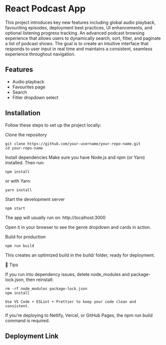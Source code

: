 # React Podcast App
This project introduces key new features including global audio playback, favouriting episodes, deployment best practices, UI enhancements, and optional listening progress tracking.
An advanced podcast browsing experience that allows users to dynamically search, sort, filter, and paginate a list of podcast shows. The goal is to create an intuitive interface that responds to user input in real time and maintains a consistent, seamless experience throughout navigation.


## Features

- Audio playback
- Favourites page
- Search
- Fitler dropdown select


## Installation

Follow these steps to set up the project locally:

Clone the repository
```
git clone https://github.com/your-username/your-repo-name.git
cd your-repo-name
```

Install dependencies
Make sure you have Node.js and npm (or Yarn) installed. Then run:
```
npm install
```

or with Yarn:
```
yarn install
```

Start the development server
```
npm start
```

The app will usually run on: http://localhost:3000

Open it in your browser to see the genre dropdown and cards in action.

Build for production
```
npm run build
```

This creates an optimized build in the build/ folder, ready for deployment.

🔧 Tips

If you run into dependency issues, delete node_modules and package-lock.json, then reinstall:
```
rm -rf node_modules package-lock.json
npm install
```
```
Use VS Code + ESLint + Prettier to keep your code clean and consistent.
```
If you’re deploying to Netlify, Vercel, or GitHub Pages, the npm run build command is required.
    
## Deployment Link